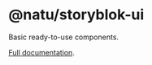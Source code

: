 # @natu/storyblok-ui

Basic ready-to-use components.

[Full documentation](https://naturaily-starter-docs.vercel.app/packages/storyblok/storyblok-ui).
